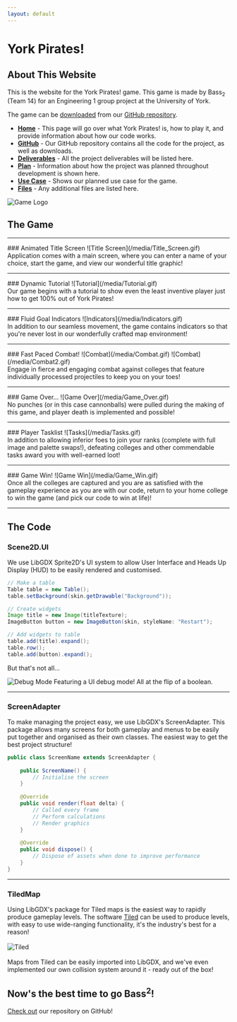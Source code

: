 ```yaml
---
layout: default
---
```

# York Pirates!
## About This Website
This is the website for the York Pirates! game.
This game is made by Bass<sub>2</sub> (Team 14) for an Engineering 1 group project at the University of York.

The game can be [downloaded](https://github.com/engteam14/yorkpirates/releases) from our [GitHub repository](https://github.com/engteam14/yorkpirates).

- [**Home**]() - This page will go over what York Pirates! is, how to play it, and provide information about how our code works.
- [**GitHub**](https://github.com/engteam14/yorkpirates) - Our GitHub repository contains all the code for the project, as well as downloads.
- [**Deliverables**](/deliverables) - All the project deliverables will be listed here.
- [**Plan**](/plan) - Information about how the project was planned throughout development is shown here.
- [**Use Case**](/usecase) - Shows our planned use case for the game.
- [**Files**](/files) - Any additional files are listed here.

![Game Logo](/media/Logo.gif)

## The Game
<hr/>
### Animated Title Screen
![Title Screen](/media/Title_Screen.gif)
<br/>
Application comes with a main screen, where you can enter a name of your choice, start the game, and view our wonderful title graphic!
<hr/>
### Dynamic Tutorial
![Tutorial](/media/Tutorial.gif)
<br/>
Our game begins with a tutorial to show even the least inventive player just how to get 100% out of York Pirates!
<hr/>
### Fluid Goal Indicators
![Indicators](/media/Indicators.gif)
<br/>
In addition to our seamless movement, the game contains indicators so that you're never lost in our wonderfully crafted map environment!
<hr/>
### Fast Paced Combat!
![Combat](/media/Combat.gif)
![Combat](/media/Combat2.gif)
<br/>
Engage in fierce and engaging combat against colleges that feature individually processed projectiles to keep you on your toes!
<hr/>
### Game Over...
![Game Over](/media/Game_Over.gif)
<br/>
No punches (or in this case cannonballs) were pulled during the making of this game, and player death is implemented and possible!
<hr/>
### Player Tasklist
![Tasks](/media/Tasks.gif)
<br/>
In addition to allowing inferior foes to join your ranks (complete with full image and palette swaps!), defeating colleges and other commendable tasks award you with well-earned loot!
<hr/>
### Game Win!
![Game Win](/media/Game_Win.gif)
<br/>
Once all the colleges are captured and you are as satisfied with the gameplay experience as you are with our code, return to your home college to win the game (and pick our code to win at life)!

<hr/>

## The Code

### Scene2D.UI

We use LibGDX Sprite2D's UI system to allow User Interface and Heads Up Display (HUD) to be easily rendered and customised.

```java
// Make a table
Table table = new Table();
table.setBackground(skin.getDrawable("Background"));

// Create widgets
Image title = new Image(titleTexture);
ImageButton button = new ImageButton(skin, styleName: "Restart");

// Add widgets to table
table.add(title).expand();
table.row();
table.add(button).expand();
```
But that's not all...

![Debug Mode](/media/Debug.gif)
Featuring a UI debug mode! All at the flip of a boolean.

<hr/>

### ScreenAdapter

To make managing the project easy, we use LibGDX's ScreenAdapter. 
This package allows many screens for both gameplay and menus to be easily put together and organised as their own classes.
The easiest way to get the best project structure!

```java
public class ScreenName extends ScreenAdapter {
    
    public ScreenName() {
        // Initialise the screen
    }
    
    @Override
    public void render(float delta) {
        // Called every frame
        // Perform calculations
        // Render graphics
    }
    
    @Override
    public void dispose() {
        // Dispose of assets when done to improve performance
    }
}
```

<hr/>

### TiledMap
Using LibGDX's package for Tiled maps is the easiest way to rapidly produce gameplay levels.
The software [Tiled](https://www.mapeditor.org) can be used to produce levels, with easy to use wide-ranging functionality, it's the industry's best for a reason!
<br/><br/>![Tiled](/media/tiled.gif)
<br/><br/>Maps from Tiled can be easily imported into LibGDX, and we've even implemented our own collision system around it - ready out of the box!

## Now's the best time to go Bass<sup>2</sup>!
[Check out](https://github.com/engteam14/yorkpirates) our repository on GitHub!
